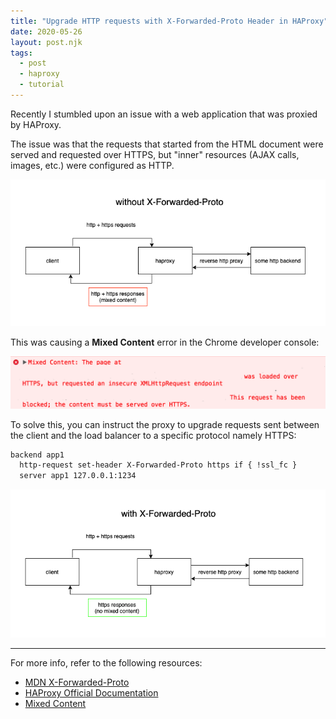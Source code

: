 ```yaml
---
title: "Upgrade HTTP requests with X-Forwarded-Proto Header in HAProxy"
date: 2020-05-26
layout: post.njk
tags:
  - post
  - haproxy
  - tutorial
---
```


Recently I stumbled upon an issue with a web application that was proxied by HAProxy.

The issue was that the requests that started from the HTML document were served and requested over HTTPS, but "inner" resources (AJAX calls, images, etc.) were configured as HTTP.

![without-x-forwarded-proto](/assets/images/posts/haproxy-forwarded-proto/without-x-forwarded-proto.png)

This was causing a **Mixed Content** error in the Chrome developer console:

![mixed-content](/assets/images/posts/haproxy-forwarded-proto/mixed-content-error.png)

To solve this, you can instruct the proxy to upgrade requests sent between the client and the load balancer to a specific protocol namely HTTPS:

```bash
backend app1
  http-request set-header X-Forwarded-Proto https if { !ssl_fc }
  server app1 127.0.0.1:1234
```

![with-x-forwarded-proto](/assets/images/posts/haproxy-forwarded-proto/with-x-forwarded-proto.png)

---

For more info, refer to the following resources:

- [MDN X-Forwarded-Proto](https://developer.mozilla.org/en-US/docs/Web/HTTP/Headers/X-Forwarded-Proto)
- [HAProxy Official Documentation](https://www.haproxy.com/documentation/aloha/8-0/traffic-management/lb-layer7/http-rewrite/#set-a-header-in-the-response)
- [Mixed Content](https://developers.google.com/web/fundamentals/security/prevent-mixed-content/what-is-mixed-content)
